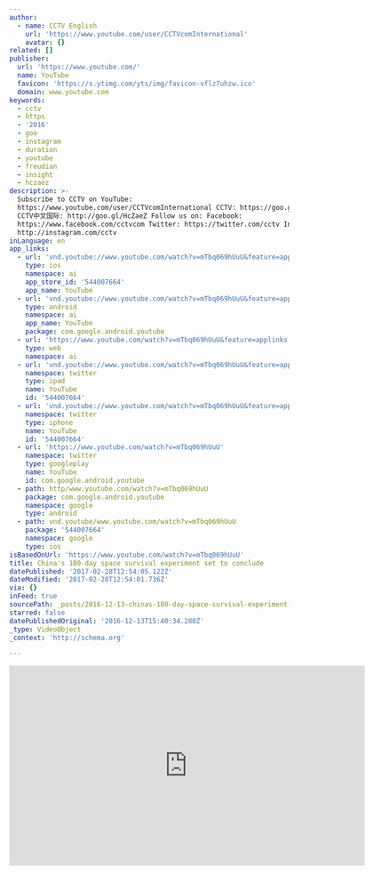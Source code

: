 ```yaml
---
author:
  - name: CCTV English
    url: 'https://www.youtube.com/user/CCTVcomInternational'
    avatar: {}
related: []
publisher:
  url: 'https://www.youtube.com/'
  name: YouTube
  favicon: 'https://s.ytimg.com/yts/img/favicon-vflz7uhzw.ico'
  domain: www.youtube.com
keywords:
  - cctv
  - https
  - '2016'
  - goo
  - instagram
  - duration
  - youtube
  - freudian
  - insight
  - hczaez
description: >-
  Subscribe to CCTV on YouTube:
  https://www.youtube.com/user/CCTVcomInternational CCTV: https://goo.gl/gYT8W8
  CCTV中文国际: http://goo.gl/HcZaeZ Follow us on: Facebook:
  https://www.facebook.com/cctvcom Twitter: https://twitter.com/cctv Instagram:
  http://instagram.com/cctv
inLanguage: en
app_links:
  - url: 'vnd.youtube://www.youtube.com/watch?v=mTbq069hUuU&feature=applinks'
    type: ios
    namespace: ai
    app_store_id: '544007664'
    app_name: YouTube
  - url: 'vnd.youtube://www.youtube.com/watch?v=mTbq069hUuU&feature=applinks'
    type: android
    namespace: ai
    app_name: YouTube
    package: com.google.android.youtube
  - url: 'https://www.youtube.com/watch?v=mTbq069hUuU&feature=applinks'
    type: web
    namespace: ai
  - url: 'vnd.youtube://www.youtube.com/watch?v=mTbq069hUuU&feature=applinks'
    namespace: twitter
    type: ipad
    name: YouTube
    id: '544007664'
  - url: 'vnd.youtube://www.youtube.com/watch?v=mTbq069hUuU&feature=applinks'
    namespace: twitter
    type: iphone
    name: YouTube
    id: '544007664'
  - url: 'https://www.youtube.com/watch?v=mTbq069hUuU'
    namespace: twitter
    type: googleplay
    name: YouTube
    id: com.google.android.youtube
  - path: http/www.youtube.com/watch?v=mTbq069hUuU
    package: com.google.android.youtube
    namespace: google
    type: android
  - path: vnd.youtube/www.youtube.com/watch?v=mTbq069hUuU
    package: '544007664'
    namespace: google
    type: ios
isBasedOnUrl: 'https://www.youtube.com/watch?v=mTbq069hUuU'
title: China's 180-day space survival experiment set to conclude
datePublished: '2017-02-28T12:54:05.122Z'
dateModified: '2017-02-28T12:54:01.736Z'
via: {}
inFeed: true
sourcePath: _posts/2016-12-13-chinas-180-day-space-survival-experiment-set-to-conclude.md
starred: false
datePublishedOriginal: '2016-12-13T15:40:34.280Z'
_type: VideoObject
_context: 'http://schema.org'

---
```

<iframe src="https://cdn.embedly.com/widgets/media.html?src=https%3A%2F%2Fwww.youtube.com%2Fembed%2FmTbq069hUuU%3Ffeature%3Doembed&amp;url=http%3A%2F%2Fwww.youtube.com%2Fwatch%3Fv%3DmTbq069hUuU&amp;image=https%3A%2F%2Fi.ytimg.com%2Fvi%2FmTbq069hUuU%2Fhqdefault.jpg&amp;key=b7d04c9b404c499eba89ee7072e1c4f7&amp;type=text%2Fhtml&amp;schema=youtube" width="640" height="360" scrolling="no" frameborder="0" allowfullscreen="" style=""></iframe>